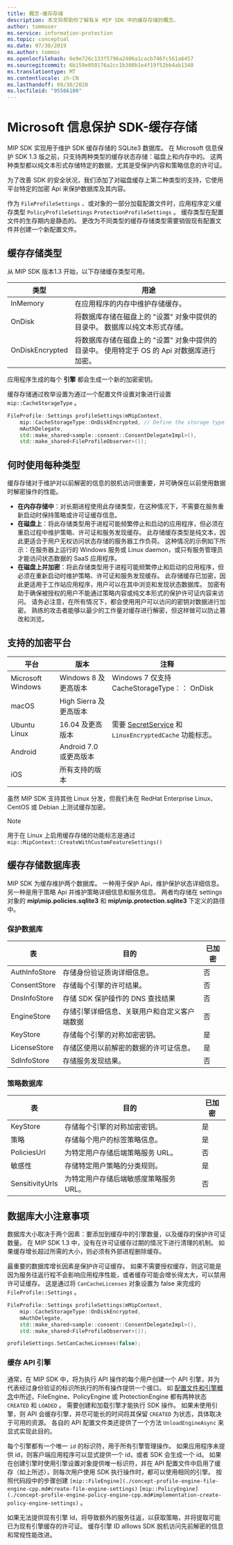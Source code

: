 ```yaml
---
title: 概念-缓存存储
description: 本文将帮助你了解有关 MIP SDK 中的缓存存储的概念。
author: tommoser
ms.service: information-protection
ms.topic: conceptual
ms.date: 07/30/2019
ms.author: tommos
ms.openlocfilehash: 6e9e726c133f5796a2406a1cacb746fc561a6457
ms.sourcegitcommit: 6b159e050176a2cc1b308b1e4f19f52bb4ab1340
ms.translationtype: MT
ms.contentlocale: zh-CN
ms.lasthandoff: 09/30/2020
ms.locfileid: "95566100"
---
```

# <a name="microsoft-information-protection-sdk---cache-storage"></a>Microsoft 信息保护 SDK-缓存存储

MIP SDK 实现用于维护 SDK 缓存存储的 SQLite3 数据库。 在 Microsoft 信息保护 SDK 1.3 版之前，只支持两种类型的缓存状态存储：磁盘上和内存中的。 这两种类型都以纯文本形式存储特定的数据，尤其是受保护内容和策略信息的许可证。

为了改善 SDK 的安全状况，我们添加了对磁盘缓存上第二种类型的支持，它使用平台特定的加密 Api 来保护数据库及其内容。

作为 `FileProfileSettings` 、或对象的一部分加载配置文件时，应用程序定义缓存类型 `PolicyProfileSettings` `ProtectionProfileSettings` 。 缓存类型在配置文件的生存期内是静态的。 更改为不同类型的缓存存储类型需要销毁现有配置文件并创建一个新配置文件。

## <a name="cache-storage-types"></a>缓存存储类型

从 MIP SDK 版本1.3 开始，以下存储缓存类型可用。

| 类型            | 用途                                                                                                                         |
| --------------- | ------------------------------------------------------------------------------------------------------------------------------- |
| InMemory        | 在应用程序的内存中维护存储缓存。                                                                       |
| OnDisk          | 将数据库存储在磁盘上的 "设置" 对象中提供的目录中。 数据库以纯文本形式存储。              |
| OnDiskEncrypted | 将数据库存储在磁盘上的 "设置" 对象中提供的目录中。 使用特定于 OS 的 Api 对数据库进行加密。 |

应用程序生成的每个 **引擎** 都会生成一个新的加密密钥。

缓存存储通过枚举设置为通过一个配置文件设置对象进行设置 `mip::CacheStorageType` 。

```cpp 
FileProfile::Settings profileSettings(mMipContext,
    mip::CacheStorageType::OnDiskEncrypted, // Define the storage type to use.
    mAuthDelegate,
    std::make_shared<sample::consent::ConsentDelegateImpl>(),
    std::make_shared<FileProfileObserver>());
```

## <a name="when-to-use-each-type"></a>何时使用每种类型

缓存存储对于维护对以前解密的信息的脱机访问很重要，并可确保在以前使用数据时解密操作的性能。

- **在内存存储中**：对长期进程使用此存储类型，在这种情况下，不需要在服务重新启动时保持策略或许可证缓存信息。
- **在磁盘上**：将此存储类型用于进程可能频繁停止和启动的应用程序，但必须在重启过程中维护策略、许可证和服务发现缓存。 此存储缓存类型是纯文本，因此更适合于用户无权访问状态存储的服务器工作负荷。 这种情况的示例如下所示：在服务器上运行的 Windows 服务或 Linux daemon，或只有服务管理员才能访问状态数据的 SaaS 应用程序。
- **在磁盘上并加密**：将此存储类型用于进程可能频繁停止和启动的应用程序，但必须在重新启动时维护策略、许可证和服务发现缓存。 此存储缓存已加密，因此更适用于工作站应用程序，用户可以在其中浏览和发现状态数据库。 加密有助于确保被授权的用户不能通过策略内容或纯文本形式的保护许可证内容来访问。 请务必注意，在所有情况下，都会使用用户可以访问的密钥对数据进行加密。 熟练的攻击者能够以最少的工作量对缓存进行解密，但这样做可以防止篡改和浏览。

## <a name="supported-platforms-for-encryption"></a>支持的加密平台

| 平台          | 版本                | 注释                                                                                                                               |
| ----------------- | ---------------------- | ----------------------------------------------------------------------------------------------------------------------------------- |
| Microsoft Windows | Windows 8 及更高版本    | Windows 7 仅支持 CacheStorageType：： OnDisk                                                                                    |
| macOS             | High Sierra 及更高版本  |                                                                                                                                     |
| Ubuntu Linux      | 16.04 及更高版本        | 需要 [SecretService](https://developer.gnome.org/libsecret/unstable/SecretService.html) 和 `LinuxEncryptedCache` 功能标志。 |
| Android           | Android 7.0 或更高版本   |                                                                                                                                     |
| iOS               | 所有支持的版本 |                                                                                                                                     |

虽然 MIP SDK 支持其他 Linux 分发，但我们未在 RedHat Enterprise Linux、CentOS 或 Debian 上测试缓存加密。

> [!NOTE]
> 用于在 Linux 上启用缓存存储的功能标志是通过 `mip::MipContext::CreateWithCustomFeatureSettings()`

## <a name="cache-storage-database-tables"></a>缓存存储数据库表

MIP SDK 为缓存维护两个数据库。 一种用于保护 Api，维护保护状态详细信息。 另一种是用于策略 Api 并维护策略详细信息和服务信息。 两者均存储在 settings 对象的 **mip\mip.policies.sqlite3** 和 **mip\mip.protection.sqlite3** 下定义的路径中。

### <a name="protection-database"></a>保护数据库

| 表         | 目的                                                        | 已加密 |
| ------------- | -------------------------------------------------------------- | --------- |
| AuthInfoStore | 存储身份验证质询详细信息。                       | 否        |
| ConsentStore  | 存储每个引擎的许可结果。                        | 否        |
| DnsInfoStore  | 存储 SDK 保护操作的 DNS 查找结果        | 否        |
| EngineStore   | 存储引擎详细信息、关联用户和自定义客户端数据 | 否        |
| KeyStore      | 存储每个引擎的对称加密密钥。              | 是       |
| LicenseStore  | 存储区使用以前解密的数据的许可证信息。  | 是       |
| SdInfoStore   | 存储服务发现结果。                              | 否        |

### <a name="policy-database"></a>策略数据库

| 表           | 目的                                                          | 已加密 |
| --------------- | ---------------------------------------------------------------- | --------- |
| KeyStore        | 存储每个引擎的对称加密密钥。                | 是       |
| 策略        | 存储每个用户的标签策略信息。                   | 是       |
| PoliciesUrl     | 为特定用户存储后端策略服务 URL。             | 否        |
| 敏感性     | 存储特定用户策略的分类规则。          | 是       |
| SensitivityUrls | 为特定用户存储后端敏感度策略服务 URL。 | 否        |

## <a name="database-size-considerations"></a>数据库大小注意事项

数据库大小取决于两个因素：要添加到缓存中的引擎数量，以及缓存的保护许可证数量。 在 MIP SDK 1.3 中，没有在许可证缓存过期的情况下进行清理的机制。 如果缓存增长超过所需的大小，则必须有外部进程删除缓存。

最重要的数据库增长因素是保护许可证缓存。 如果不需要授权缓存，则这可能是因为服务往返行程不会影响应用程序性能，或者缓存可能会增长得太大，可以禁用许可证缓存。 这是通过将 `CanCacheLicenses` 对象设置为 false 来完成的 `FileProfile::Settings` 。

```cpp
FileProfile::Settings profileSettings(mMipContext,
    mip::CacheStorageType::OnDiskEncrypted,
    mAuthDelegate,
    std::make_shared<sample::consent::ConsentDelegateImpl>(),
    std::make_shared<FileProfileObserver>());

profileSettings.SetCanCacheLicenses(false);
```

### <a name="caching-api-engines"></a>缓存 API 引擎

通常，在 MIP SDK 中，将为执行 API 操作的每个用户创建一个 API 引擎，并为代表经过身份验证的标识所执行的所有操作提供一个接口。 如 [配置文件和引擎概念](concept-profile-engine-cpp.md)中所述，FileEngine、PolicyEngine 或 ProtectionEngine 都有两种状态 `CREATED` 和 `LOADED` 。 需要创建和加载引擎才能执行 SDK 操作。 如果未使用引擎，则 API 会缓存引擎，并尽可能长的时间将其保留 `CREATED` 为状态，具体取决于可用的资源。 各自的 API 配置文件类还提供了一个方法 `UnloadEngineAsync` 来显式实现此目的。

每个引擎都有一个唯一 `id` 的标识符，用于所有引擎管理操作。 如果应用程序未提供 id，则客户端应用程序可以显式提供一个 id，或者 SDK 会生成一个 id。 如果在创建引擎时使用引擎设置对象提供唯一标识符，并在 API 配置文件中启用了缓存（如上所述），则每次用户使用 SDK 执行操作时，都可以使用相同的引擎。 按照代码段中的步骤创建 `[mip::FileEngine](./concept-profile-engine-file-engine-cpp.md#create-file-engine-settings)` `[mip::PolicyEngine](./concept-profile-engine-policy-engine-cpp.md#implementation-create-policy-engine-settings)` 。

如果无法提供现有引擎 Id，将导致额外的服务往返，以获取策略，并将提取可能已为现有引擎缓存的许可证。 缓存引擎 ID alllows SDK 脱机访问先前解密的信息和常规性能改进。